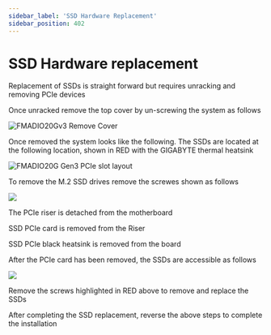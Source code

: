 ```yaml
---
sidebar_label: 'SSD Hardware Replacement'
sidebar_position: 402 
---
```


# SSD Hardware replacement

Replacement of SSDs is straight forward but requires unracking and removing PCIe devices

Once unracked remove the top cover by un-screwing the system as follows

![FMADIO20Gv3 Remove Cover](../.gitbook/assets/image%20%2831%29.png)

Once removed the system looks like the following. The SSDs are located at the following location, shown in RED with the GIGABYTE thermal heatsink

![FMADIO20G Gen3 PCIe slot layout](../.gitbook/assets/image%20%2838%29.png)

To remove the M.2 SSD drives remove the screwes shown as follows

![](../.gitbook/assets/image%20%2833%29.png)

The PCIe riser is detached from the motherboard

SSD PCIe card is removed from the Riser

SSD PCIe black heatsink is removed from the board

After the PCIe card has been removed, the SSDs are accessible as follows

![](../.gitbook/assets/image%20%2840%29.png)

Remove the screws highlighted in RED above to remove and replace the SSDs

After completing the SSD replacement, reverse the above steps to complete the installation


